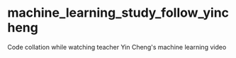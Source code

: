 # machine_learning_study_follow_yincheng
Code collation while watching teacher Yin Cheng's machine learning video

